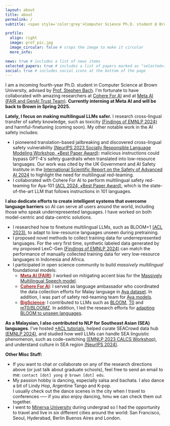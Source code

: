 ```yaml
---
layout: about
title: about
permalink: /
subtitle: <span style='color:grey'>Computer Science Ph.D. student @ Brown University<br>Research Scientist Intern @ <a href='https://ai.meta.com/' style='color:#222222'>Meta AI (FAIR)</a>, Collaborator @ <a href='https://cohere.com/research' style='color:#222222'>Cohere For AI</a></span>

profile:
  align: right
  image: prof_pic.jpg
  image_circular: false # crops the image to make it circular
  more_info: 

news: true # includes a list of news items
selected_papers: true # includes a list of papers marked as "selected={true}"
social: true # includes social icons at the bottom of the page
---
```


I am a incoming fourth-year Ph.D. student in Computer Science at Brown University, advised by [Prof. Stephen Bach](https://scholar.google.com/citations?user=hs6pGXoAAAAJ&hl=en). I'm fortunate to have collaborated with amazing researchers at [Cohere For AI](https://cohere.com/research) and at [Meta AI (FAIR and GenAI Trust Team)](https://ai.meta.com/). **Currently interning at Meta AI and will be back to Brown in Spring 2025.**

**Lately, I focus on making multilingual LLMs safer.** I research cross-lingual transfer of safety knowledge, such as toxicity [(Findings of EMNLP 2024)](https://arxiv.org/abs/2406.16235) and harmful-finetuning (coming soon). My other notable work in the AI safety includes:
- I pioneered translation-based jailbreaking and discovered cross-lingual safety vulnerability [(NeurIPS 2023 Socially Responsible Language Modeling Workshop, &#11089;Best Paper Award)](https://arxiv.org/abs/2310.02446): malicious instructions could bypass GPT-4's safety guardrails when translated into low-resource languages. Our work was cited by the UK Government and AI Safety Institute in the [International Scientific Report on the Safety of Advanced AI 2024](https://www.gov.uk/government/publications/international-scientific-report-on-the-safety-of-advanced-ai) to highlight the need for multilingual red-teaming.
- I collaborated with Cohere For AI to perform multilingual safety red-teaming for Aya-101 [(ACL 2024, &#11089;Best Paper Award)](https://arxiv.org/abs/2402.07827), which is the state-of-the-art LLM that follows instructions in 101 languages.

**I also dedicate efforts to create intelligent systems that overcome language barriers** so AI can serve all users around the world, including those who speak underrepresented languages. I have worked on both model-centric and data-centric solutions.
- I researched how to finetune multilingual LLMs, such as BLOOM+1 [(ACL 2023)](https://arxiv.org/abs/2212.09535), to adapt to low-resource languages unseen during pretraining.
- I proposed novel methods to collect training data for underrepresented languages. For the very first time, synthetic labeled data generated by my proposed LexC-Gen [(Findings of EMNLP 2024)](https://arxiv.org/abs/2402.14086) can match the performance of manually collected training data for very low-resource languages in Indonesia and Africa.
- I participated in open science community to build *massively multilingual* foundational models:
  - **[<span style="color:brown;">Meta AI (FAIR)</span>](https://ai.meta.com/research/)**: I worked on mitigating accent bias for the [Massively Multilingual Speech model](https://about.fb.com/news/2023/05/ai-massively-multilingual-speech-technology/).
  - **[<span style="color:brown;">Cohere For AI</span>](https://cohere.com/research/aya)**: I served as language ambassador who coordinated the data collection efforts for Malay language in [Aya dataset](https://arxiv.org/abs/2402.06619). In addition, I was part of safety red-teaming team for [Aya models](https://arxiv.org/abs/2402.07827).
  - **[<span style="color:brown;">BigScience</span>](https://bigscience.huggingface.co/)**: I contributed to LLMs such as [BLOOM](https://arxiv.org/abs/2211.05100), [T0](https://arxiv.org/abs/2110.08207) and [mT0/BLOOMZ](https://arxiv.org/abs/2211.01786). In addition, I led the research efforts for [adapting BLOOM to unseen languages](https://arxiv.org/abs/2212.09535).
  
**As a Malaysian, I also contributed to NLP for Southeast Asian (SEA) languages**. I've hosted [*ACL tutorials](https://aclanthology.org/2023.ijcnlp-tutorials.2/), helped curate SEACrowd data hub [(EMNLP 2024)](https://arxiv.org/abs/2406.10118), and studied how well LLMs can handle SEA linguistic phenomenon, such as code-switching [(EMNLP 2023 CALCS Workshop)](https://arxiv.org/abs/2303.13592), and understand culture in SEA region [(NeurIPS 2024)](https://arxiv.org/abs/2406.05967).

**Other Misc Stuff:**
- If you want to chat or collaborate on any of the research directions above (or just talk about graduate schools), feel free to send an email to me: `contact [dot] yong @ brown [dot] edu`.
- My passion hobby is dancing, especially salsa and bachata. I also dance a bit of Lindy Hop, Argentine Tango and K-pop. <br>I usually check out the dance scenes in the city when I travel to conferences ––– if you also enjoy dancing, hmu we can check them out together.
- I went to [Minerva University](https://www.minerva.edu/) during undergrad so I had the opportunity to travel and live in six different cities around the world: San Francisco, Seoul, Hyderabad, Berlin Buenos Aires and London. 
